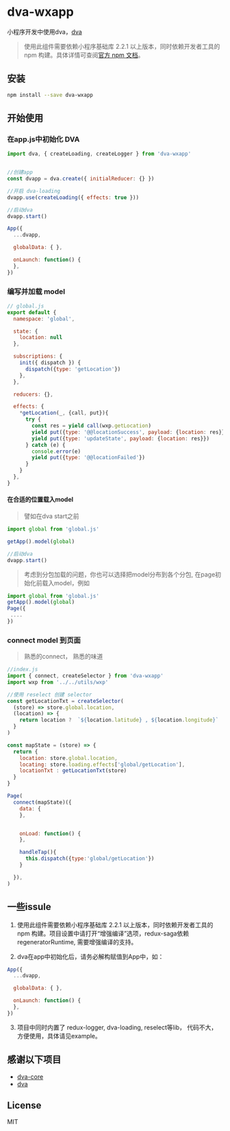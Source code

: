 # dva-wxapp

小程序开发中使用dva，[dva](https://github.com/dvajs/dva)

> 使用此组件需要依赖小程序基础库 2.2.1 以上版本，同时依赖开发者工具的 npm 构建。具体详情可查阅[官方 npm 文档](https://developers.weixin.qq.com/miniprogram/dev/devtools/npm.html)。

## 安装

```bash
npm install --save dva-wxapp
```


## 开始使用

### 在app.js中初始化 DVA

```js
import dva, { createLoading, createLogger } from 'dva-wxapp'


//创建app
const dvapp = dva.create({ initialReducer: {} })

//开启 dva-loading
dvapp.use(createLoading({ effects: true }))

//启动dva
dvapp.start()

App({
  ...dvapp,

  globalData: { },

  onLaunch: function() {
  },
})

```

### 编写并加载 model

```js
// global.js
export default {
  namespace: 'global',

  state: {
    location: null
  },

  subscriptions: {
    init({ dispatch }) {
      dispatch({type: 'getLocation'})
    },
  },

  reducers: {},

  effects: {
    *getLocation(_, {call, put}){
      try {
        const res = yield call(wxp.getLocation)
        yield put({type: '@@locationSuccess', payload: {location: res}})
        yield put({type: 'updateState', payload: {location: res}})
      } catch (e) {
        console.error(e)
        yield put({type: '@@locationFailed'})
      }
    }
  },
}
```

#### 在合适的位置载入model

> 譬如在dva start之前
```js
import global from 'global.js'

getApp().model(global)

//启动dva
dvapp.start()
```

> 考虑到分包加载的问题，你也可以选择把model分布到各个分包, 在page初始化前载入model，例如
```js
import global from 'global.js'
getApp().model(global)
Page({
 ....
})
```

### connect model 到页面

> 熟悉的connect， 熟悉的味道
```js
//index.js
import { connect, createSelector } from 'dva-wxapp'
import wxp from '../../utils/wxp'

//使用 reselect 创建 selector
const getLocationTxt = createSelector(
  (store) => store.global.location,
  (location) => {
    return location ?  `${location.latitude} , ${location.longitude}` : ''
  }
)

const mapState = (store) => {
  return {
    location: store.global.location,
    locating: store.loading.effects['global/getLocation'],
    locationTxt : getLocationTxt(store)
  }
}

Page(
  connect(mapState)({
    data: {
    },


    onLoad: function() {
    },

    handleTap(){
      this.dispatch({type:'global/getLocation'})
    }

  }),
)
```



## 一些issule

1. 使用此组件需要依赖小程序基础库 2.2.1 以上版本，同时依赖开发者工具的 npm 构建。项目设置中请打开“增强编译”选项，redux-saga依赖regeneratorRuntime, 需要增强编译的支持。

2. dva在app中初始化后，请务必解构赋值到App中，如：
```js
App({
  ...dvapp,

  globalData: { },

  onLaunch: function() {
  },
})
```

3. 项目中同时内置了 redux-logger, dva-loading, reselect等lib， 代码不大，方便使用，具体请见example。



## 感谢以下项目

- [dva-core](https://github.com/dvajs/dva-core)
- [dva](https://github.com/dvajs/dva)



## License

MIT
